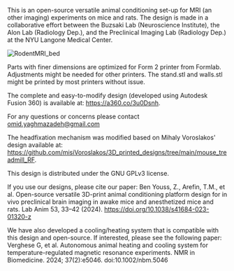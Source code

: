 This is an open-source versatile animal conditioning set-up for MRI (an other imaging) experiments on mice and rats. 
The design is made in a collaborative effort between the Buzsaki Lab (Neuroscience Institute), the Alon Lab (Radiology Dep.), and the Preclinical Imaging Lab (Radiology Dep.) at the NYU Langone Medical Center.

![RodentMRI_bed](https://user-images.githubusercontent.com/32208791/169139475-5042117c-0726-4fa8-8aa3-01f766d68fce.png)


Parts with finer dimensions are optimized for Form 2 printer from Formlab. Adjustments might be needed for other printers.
The stand.stl and walls.stl might be printed by most printers without issue.

The complete and easy-to-modify design (developed using Autodesk Fusion 360) is available at: https://a360.co/3u0Dsnh. 

For any questions or concerns please contact omid.yaghmazadeh@gmail.com

The headfixation mechanism was modified based on Mihaly Voroslakos' design available at:
https://github.com/misiVoroslakos/3D_printed_designs/tree/main/mouse_treadmill_RF.

This design is distributed under the GNU GPLv3 license.

If you use our designs, please cite our paper:
Ben Youss, Z., Arefin, T.M., et al. Open-source versatile 3D-print animal conditioning platform design for in vivo preclinical brain imaging in awake mice and anesthetized mice and rats. Lab Anim 53, 33–42 (2024). https://doi.org/10.1038/s41684-023-01320-z


We have also developed a cooling/heating system that is compatible with this design and open-source. If interested, please see the following paper: Verghese G, et al. Autonomous animal heating and cooling system for temperature-regulated magnetic resonance experiments. NMR in Biomedicine. 2024; 37(2):e5046. doi:10.1002/nbm.5046

 
